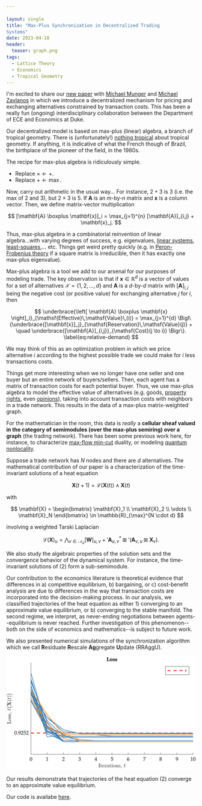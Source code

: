 ```yaml
---

layout: single
title: "Max-Plus Synchronization in Decentralized Trading
Systems"
date: 2023-04-18
header:  
  teaser: graph.png
tags:
  - Lattice Theory
  - Economics
  - Tropical Geometry
---
```


I'm excited to share our [new paper](https://arxiv.org/pdf/2304.00210.pdf) with [Michael Munger](http://www.michaelmunger.com) and [Michael Zavlanos](https://www.michaelmzavlanos.org) in which we introduce a decentralized mechanism for pricing and exchanging alternatives constrained by transaction costs. This has been a really fun (ongoing) interdisciplinary collaboration between the Department of ECE and Economics at Duke.

Our decentralized model is based on max-plus (linear) algebra, a branch of tropical geometry. There is (unfortunately!) [nothing tropical](https://mathoverflow.net/questions/76189/whats-tropical-about-tropical-algebra) about tropical geometry. If anything, it is indicative of what the French though of Brazil, the birthplace of the pioneer of the field, in the 1980s.

The recipe for max-plus algebra is ridiculously simple.

* Replace $\times \leftarrow +$.
* Replace $+ \leftarrow \max$.

Now, carry out arithmetic in the usual way... For instance, $2 + 3$ is $3$ (i.e. the max of $2$ and $3$), but $2 \times 3$ is  $5$. If $\mathbf{A}$ is an $m$-by-$n$ matrix and $\mathbf{x}$ is a column vector. Then, we define matrix-vector multiplication

$$
  [\mathbf{A} \boxplus \mathbf{x}]_i = \max_{j=1}^{n} [\mathbf{A}]_{i,j} + \mathbf{x}_j.
$$

Thus, max-plus algebra in a combinatorial reinvention of linear algebra...with varying degrees of success, e.g. eigenvalues, [linear systems](https://link.springer.com/article/10.1007/s10626-019-00294-w), [least-squares](https://ieeexplore.ieee.org/document/9394420),... etc. Things get weird pretty quickly (e.g. in [Peron-Frobenius theory](http://www.cmap.polytechnique.fr/~gaubert/PAPERS/gaubert-code2007.pdf) if a square matrix is irreducible, then it has exactly one max-plus eigenvalue).

Max-plus algebra is a tool we add to our arsenal for our purposes of modeling trade. The key observation is that if $\mathbf{x} \in \mathbb{R}^d$ is a vector of values for a set of alternatives $\mathcal{X} = \{ 1, 2, \dots, d \}$ and $\mathbf{A}$ is a $d$-by-$d$ matrix with $[\mathbf{A}]_{i,j}$ being the negative cost (or positive value) for exchanging alternative $j$ for $i$, then

$$
    \underbrace{\left[ \mathbf{A} \boxplus \mathbf{x} \right]_i}_{\mathsf{Effective}\,\mathsf{Value}\,(i)} = \max_{j=1}^{d} \Bigl\{\underbrace{[\mathbf{x}]_j}_{\mathsf{Reservation}\,\mathsf{Value}(j)} + \quad \underbrace{[\mathbf{A}]_{i,j}}_{\mathsf{Cost}(j \to i)} \Bigr\}. \label{eq:relative-demand}
$$

We may think of this as an optimization problem in which we price alternative $i$ according to the highest possible trade we could make for $i$ less transactions costs.

Things get more interesting when we no longer have one seller and one buyer but an entire network of buyers/sellers. Then, each agent has a matrix of transaction costs for each potential buyer. Thus, we use max-plus algebra to model the effective value of alternatives (e.g. goods, [property rights](https://www.aier.org/article/manners-the-coase-theorem-and-a-park-bench-in-london/), even [opinions](https://arxiv.org/pdf/2005.12798.pdf)), taking into account transaction costs with neighbors in a trade network. This results in the data of a max-plus matrix-weighted graph.

For the mathematician in the room, this data is *really* a **cellular sheaf valued in the category of semimodules (over the max-plus semiring) over a graph** (the trading network). There has been some previous work here, for instance, to characterize [max-flow min-cut](https://arxiv.org/pdf/1409.6712.pdf) duality, or modeling [quantum nonlocality](https://arxiv.org/pdf/2104.11411.pdf).

Suppose a trade network has $N$ nodes and there are $d$ alternatives. The mathematical contribution of our paper is a characterization of the time-invariant solutions of a heat equation

$$
 \mathbf{X}(t+1) = \mathcal{L} \left( \mathbf{X}(t) \right) \wedge \mathbf{X}(t)
$$

with

$$
\mathbf{X} = \begin{bmatrix}  \mathbf{X}_1 \\ \mathbf{X}_2 \\ \vdots \\  \mathbf{X}_N \end{bmatrix} \in \mathbb{R}_{\max}^{N \cdot d}
$$

involving a weighted Tarski Laplacian

$$
        \mathcal{L}(\mathbf{X})_u = \bigwedge_{v \in \mathcal{N}_u} [\mathbf{W}]_{u,v} +' \mathbf{A}^{\ast}_{u,v} \boxplus' \left( \mathbf{A}_{v,u} \boxplus \mathbf{X}_v \right).
$$


We also study the algebraic properties of the solution sets and the convergence behavior of the dynamical system. For instance, the time-invariant solutions of (2) form a sub-semimodule.

Our contribution to the economics literature is theoretical evidence that differences in a) competitive equilibrium, b) bargaining, or c) cost-benefit analysis are due to differences in the way that transaction costs are incorporated into the decision-making process. In our analysis, we classified trajectories of the heat equation as either 1) converging to an approximate value equilibrium, or b) converging to the stable manifold. The second regime, we interpret, as never-ending negotiations between agents--equilibrium is never reached. Further investigation of this phenomenon--both on the side of economics and mathematics--is subject to future work.


We also presented numerical simulations of the synchronization algorithm which we call **R**esiduate **R**escale **Ag**gregate **U**pdate (RRAggU).

![](../images/loss.png)


Our results demonstrate that trajectories of the heat equation (2) converge to an approximate value equilibrium.

Our code is availabe [here](https://github.com/hans-riess/RRAgU).
